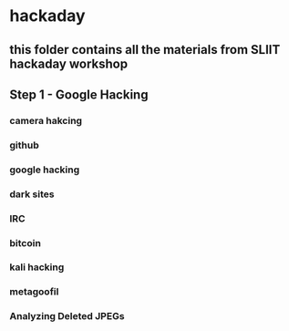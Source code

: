 # hackaday
this folder contains all the materials from SLIIT hackaday workshop
---

## Step 1 - Google Hacking

### camera hakcing
### github
### google hacking
### dark sites
### IRC
### bitcoin
### kali hacking
### metagoofil
### Analyzing Deleted JPEGs






